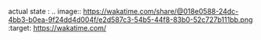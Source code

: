 actual state :  .. image:: https://wakatime.com/share/@018e0588-24dc-4bb3-b0ea-9f24dd4d004f/e2d587c3-54b5-44f8-83b0-52c727b111bb.png
    :target: https://wakatime.com/
